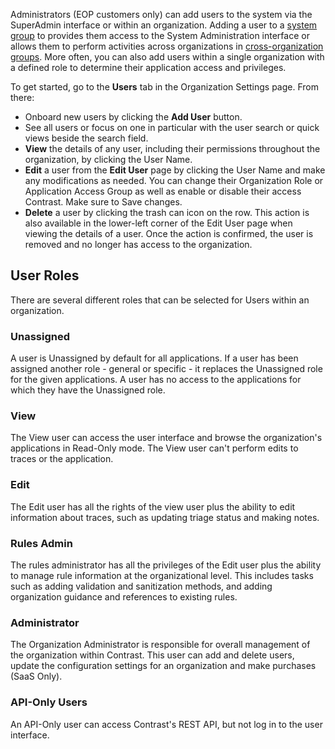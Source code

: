 <!--
title: "Manage Users"
description: "Managing Users in Contrast"
tags: "Admin manage organization configuration TeamServer Users roles permissions API"
-->

Administrators (EOP customers only) can add users to the system via the SuperAdmin interface or within an organization. Adding a user to a [system group](admin-manageorgs.html#access) to provides them access to the System Administration interface or allows them to perform activities across organizations in [cross-organization groups](admin-manageorgs.html#crossorg). More often, you can also add users within a single organization with a defined role to determine their application access and privileges.

To get started, go to the **Users** tab in the Organization Settings page. From there:

* Onboard new users by clicking the **Add User** button.
* See all users or focus on one in particular with the user search or quick views beside the search field.
* **View** the details of any user, including their permissions throughout the organization, by clicking the User Name.
* **Edit** a user from the **Edit User** page by clicking the User Name and make any modifications as needed. You can change their Organization Role or Application Access Group as well as enable or disable their access Contrast. Make sure to Save changes.
* **Delete** a user by clicking the trash can icon on the row. This action is also available in the lower-left corner of the Edit User page when viewing the details of a user. Once the action is confirmed, the user is removed and no longer has access to the organization. 

## User Roles
There are several different roles that can be selected for Users within an organization. 

### Unassigned
A user is Unassigned by default for all applications. If a user has been assigned another role - general or specific - it replaces the Unassigned role for the given applications. A user has no access to the applications for which they have the Unassigned role. 

### View
The View user can access the user interface and browse the organization's applications in Read-Only mode. The View user can't perform edits to traces or the application.

### Edit
The Edit user has all the rights of the view user plus the ability to edit information about traces, such as updating triage status and making notes.

### Rules Admin
The rules administrator has all the privileges of the Edit user plus the ability to manage rule information at the organizational level. This includes tasks such as adding validation and sanitization methods, and adding organization guidance and references to existing rules.

### Administrator
The Organization Administrator is responsible for overall management of the organization within Contrast. This user can add and delete users, update the configuration settings for an organization and make purchases (SaaS Only).

### API-Only Users
An API-Only user can access Contrast's REST API, but not log in to the user interface. <!-- An API-Only user can also be granted and of the roles described above (creating administrator API accounts is not recommended). -->

